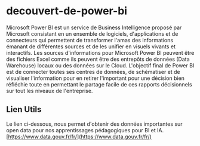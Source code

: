 # decouvert-de-power-bi
Microsoft Power BI est un service de Business Intelligence proposé par Microsoft consistant en un ensemble de logiciels, d'applications et de connecteurs qui permettent de transformer l'amas des informations émanant de différentes sources et de les unifier en visuels vivants et interactifs. Les sources d'informations pour Microsoft Power BI peuvent être des fichiers Excel comme ils peuvent être des entrepôts de données (Data Warehouse) locaux ou des données sur le Cloud. L'objectif final de Power BI est de connecter toutes ses centres de données, de schématiser et de visualiser l'information pour en retirer l'important pour une décision bien réfléchie toute en permettant le partage facile de ces rapports décisionnels sur tout les niveaux de l'entreprise.

## Lien Utils
Le lien ci-dessous, nous permet d'obtenir des données importantes sur open data pour nos 
apprentissages pédagogiques pour BI et IA.
[https://www.data.gouv.fr/fr/](https://www.data.gouv.fr/fr/)

